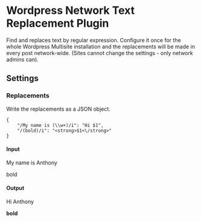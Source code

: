 # Wordpress Network Text Replacement Plugin

Find and replaces text by regular expression. Configure it once for the whole Wordpress Multisite installation and the replacements will be made in every post network-wide.
(Sites cannot change the settings - only network admins can).

## Settings

### Replacements

Write the replacements as a JSON object.
```
{
    "/My name is (\\w+)/i": "Hi $1",
    "/(bold)/i": "<strong>$1<\/strong>"
}
```

#### Input
My name is Anthony

bold


#### Output
Hi Anthony

**bold**
